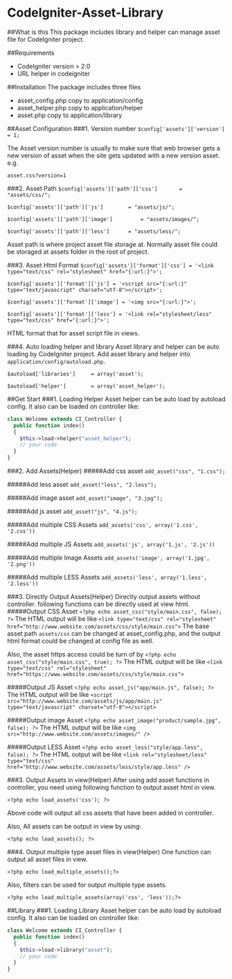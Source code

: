 CodeIgniter-Asset-Library
=========================

##What is this
This package includes library and helper can manage asset file for CodeIgniter project. 

##Requirements

 - CodeIgniter version > 2.0
 - URL helper in codeigniter

##Installation
The package includes three files
 - asset_config.php copy to application/config
 - asset_helper.php copy to application/helper
 - asset.php copy to application/library


##Asset Configuration
###1. Version number
`$config['assets']['version'] 			= 1;`

The Asset version number is usually to make sure that web browser gets a new version of asset when the site gets updated with a new version asset. e.g.

`asset.css?version=1`

###2. Asset Path
`$config['assets']['path']['css'] 		= "assets/css/";`

`$config['assets']['path']['js'] 		= "assets/js/";`

`$config['assets']['path']['image'] 		= "assets/images/";`

`$config['assets']['path']['less'] 		= "assets/less/";`

Asset path is where project asset file storage at. Normally asset file could be storaged at assets folder in the root of project.


###3. Asset Html Format
`$config['assets']['format']['css'] = '<link type="text/css" rel="stylesheet" href="{:url:}">';`

`$config['assets']['format']['js'] = '<script src="{:url:}" type="text/javascript" charset="utf-8"></script>';`

`$config['assets']['format']['image'] = '<img src="{:url:}">';`

`$config['assets']['format']['less'] = '<link rel="stylesheet/less" type="text/css" href="{:url:}">';`

HTML format that for asset script file in views. 


###4. Auto loading helper and library
Asset library and helper can be auto loading by CodeIgniter project. Add asset library and helper into `application/config/autoload.php`. 


`$autoload['libraries'] 	= array('asset');`

`$autoload['helper'] 		= array('asset_helper');`

##Get Start
###1. Loading Helper
Asset helper can be auto load by autoload config. It also can be loaded on controller like: 
```php
class Welcome extends CI_Controller {
  public function index()
  {
    $this->load->helper("asset_helper");
    // your code
  }
}
```
###2. Add Assets(Helper)
#####Add css asset
`add_asset("css", "1.css");`

#####Add less asset
`add_asset("less", "2.less");`

#####Add image asset
`add_asset("image", "3.jpg");`

#####Add js asset
`add_asset("js", "4.js");`

#####Add multiple CSS Assets 
`add_assets('css', array('1.css', '2.css'))`

#####Add multiple JS Assets 
`add_assets('js', array('1.js', '2.js'))`

#####Add multiple Image Assets 
`add_assets('image', array('1.jpg', '2.png'))`

#####Add multiple LESS Assets 
`add_assets('less', array('1.less', '2.less'))`

###3. Directly Output Assets(Helper)
Directly output assets without controller. following functions can be directly used at view html.
#####Output CSS Asset
`<?php echo asset_css("style/main.css", false); ?>`
The HTML output will be like
`<link type="text/css" rel="stylesheet" href="http://www.website.com/assets/css/style/main.css">`
The base asset path `assets/css` can be changed at asset_config.php, and the output html format could be changed at config file as well. 

Also, the asset https access could be turn of by
`<?php echo asset_css("style/main.css", true); ?>`
The HTML output will be like
`<link type="text/css" rel="stylesheet" href="https://www.website.com/assets/css/style/main.css">`

#####Output JS Asset
`<?php echo asset_js("app/main.js", false); ?>`
The HTML output will be like
`<script src="http://www.website.com/assets/js/app/main.js" type="text/javascript" charset="utf-8"></script>`

#####Output image Asset
`<?php echo asset_image("product/sample.jpg", false); ?>`
The HTML output will be like
`<img src="http://www.website.com/assets/images/" />`

#####Output LESS Asset
`<?php echo asset_less("style/app.less", false); ?>`
The HTML output will be like
`<link rel="stylesheet/less" type="text/css" href="http://www.website.com/assets/less/style/app.less" />`


###3. Output Assets in view(Helper)
After using add asset functions in controller, you need using following function to output asset html in view. 

`<?php echo load_assets('css'); ?>`

Above code will output all css assets that have been added in controller. 

Also, All assets can be output in view by using:

`<?php echo load_assets(); ?>`

###4. Output multiple type asset files in view(Helper)
One function can output all asset files in view.

`<?php echo load_multiple_assets();?>`

Also, filters can be used for output multiple type assets.

`<?php echo load_multiple_assets(array('css', 'less'));?>`




##Library
###1. Loading Library
Asset helper can be auto load by autoload config. It also can be loaded on controller like: 
```php
class Welcome extends CI_Controller {
  public function index()
  {
    $this->load->library("asset");
    // your code
  }
}
```

